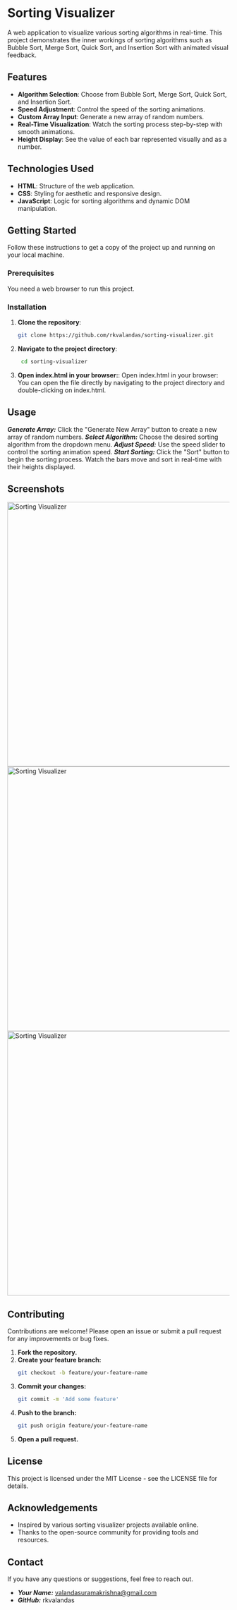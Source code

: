 # Sorting Visualizer

A web application to visualize various sorting algorithms in real-time. This project demonstrates the inner workings of sorting algorithms such as Bubble Sort, Merge Sort, Quick Sort, and Insertion Sort with animated visual feedback.

## Features

- **Algorithm Selection**: Choose from Bubble Sort, Merge Sort, Quick Sort, and Insertion Sort.
- **Speed Adjustment**: Control the speed of the sorting animations.
- **Custom Array Input**: Generate a new array of random numbers.
- **Real-Time Visualization**: Watch the sorting process step-by-step with smooth animations.
- **Height Display**: See the value of each bar represented visually and as a number.

## Technologies Used

- **HTML**: Structure of the web application.
- **CSS**: Styling for aesthetic and responsive design.
- **JavaScript**: Logic for sorting algorithms and dynamic DOM manipulation.

## Getting Started

Follow these instructions to get a copy of the project up and running on your local machine.

### Prerequisites

You need a web browser to run this project.

### Installation

1. **Clone the repository**:
   ```sh
   git clone https://github.com/rkvalandas/sorting-visualizer.git
2. **Navigate to the project directory**:
   ```sh
    cd sorting-visualizer
3. **Open index.html in your browser:**:
Open index.html in your browser:
You can open the file directly by navigating to the project directory and double-clicking on index.html.
## Usage

***Generate Array:*** Click the "Generate New Array" button to create a new array of random numbers.
***Select Algorithm:*** Choose the desired sorting algorithm from the dropdown menu.
***Adjust Speed:*** Use the speed slider to control the sorting animation speed.
***Start Sorting:*** Click the "Sort" button to begin the sorting process. Watch the bars move and sort in real-time with their heights displayed.
## Screenshots
<img src="Screenshots/Screenshot0.png" alt="Sorting Visualizer" width="600">
<img src="Screenshots/Screenshot1.png" alt="Sorting Visualizer" width="600">
<img src="Screenshots/Screenshot2.png" alt="Sorting Visualizer" width="600">

## Contributing

Contributions are welcome! Please open an issue or submit a pull request for any improvements or bug fixes.

1. **Fork the repository.**
2. **Create your feature branch:**
    ```sh
    git checkout -b feature/your-feature-name
3. **Commit your changes:**
    ```sh
    git commit -m 'Add some feature'
4. **Push to the branch:**
    ```sh
    git push origin feature/your-feature-name
5. **Open a pull request.**
## License

This project is licensed under the MIT License - see the LICENSE file for details.

## Acknowledgements

- Inspired by various sorting visualizer projects available online.
- Thanks to the open-source community for providing tools and resources.
## Contact

If you have any questions or suggestions, feel free to reach out.

- ***Your Name:*** valandasuramakrishna@gmail.com
- ***GitHub:*** rkvalandas